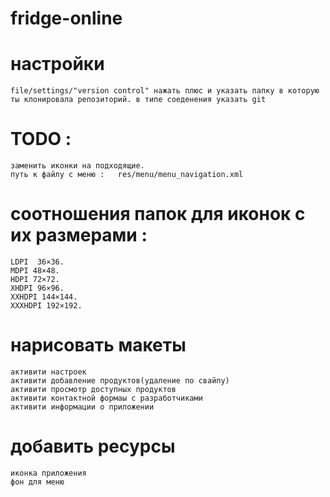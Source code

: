 # fridge-online

# настройки
    file/settings/"version control" нажать плюс и указать папку в которую ты клонировала репозиторий. в типе соеденения указать git
# TODO :

    заменить иконки на подходящие. 
    путь к файлу с меню :   res/menu/menu_navigation.xml

# соотношения папок для  иконок с их размерами :
  
    LDPI  36×36.
    MDPI 48×48.
    HDPI 72×72.
    XHDPI 96×96.
    XXHDPI 144×144.
    XXXHDPI 192×192.

# нарисовать макеты
  
    активити настроек
    активити добавление продуктов(удаление по свайпу)
    активити просмотр доступных продуктов
    активити контактной формаы с разработчиками
    активити информации о приложении

# добавить ресурсы 
    иконка приложения
    фон для меню
